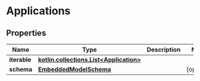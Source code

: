 
# Applications

## Properties
Name | Type | Description | Notes
------------ | ------------- | ------------- | -------------
**iterable** | [**kotlin.collections.List&lt;Application&gt;**](Application.md) |  | 
**schema** | [**EmbeddedModelSchema**](EmbeddedModelSchema.md) |  |  [optional]



